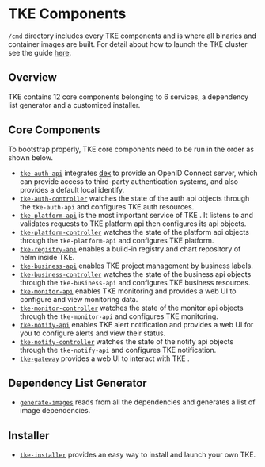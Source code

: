 # TKE Components

`/cmd` directory includes every TKE components and is where all binaries and container images are built. For detail about how to launch the TKE cluster see the guide [here](/docs/running-locally.md).

## Overview

TKE contains 12 core components belonging to 6 services, a dependency list generator and a customized installer.

## Core Components
To bootstrap properly, TKE core components need to be run in the order as shown below.

- [`tke-auth-api`](/cmd/tke-auth-api) integrates [dex](https://github.com/dexidp/dex) to provide an OpenID Connect server, which can provide access to third-party authentication systems, and also provides a default local identify.
- [`tke-auth-controller`](/cmd/tke-auth-controller) watches the state of the auth api objects through the `tke-auth-api` and configures TKE auth resources.
- [`tke-platform-api`](/cmd/platform-api) is the most important service of TKE . It listens to and validates requests to TKE platform api then configures its api objects.
- [`tke-platform-controller`](/cmd/tke-platform-controller) watches the state of the platform api objects through the `tke-platform-api` and configures TKE platform.
- [`tke-registry-api`](/cmd/tke-registry-api) enables a build-in registry and chart repository of helm inside TKE.
- [`tke-business-api`](/cmd/tke-business-api) enables TKE project management by business labels.
- [`tke-business-controller`](/cmd/tke-business-controller) watches the state of the business api objects through the `tke-business-api` and configures TKE business resources.
- [`tke-monitor-api`](/cmd/tke-monitor-api) enables TKE monitoring and provides a web UI to configure and view monitoring data.
- [`tke-monitor-controller`](/cmd/tke-monitor-contoller) watches the state of the monitor api objects through the `tke-monitor-api` and configures TKE monitoring.
- [`tke-notify-api`](/cmd/tke-notify-api) enables TKE alert notification and provides a web UI for you to configure alerts and view their status.
- [`tke-notify-controller`](cmd/tke-notify-contoller) watches the state of the notify api objects through the `tke-notify-api` and configures TKE notification.
- [`tke-gateway`](/cmd/tke-gateway) provides a web UI to interact with TKE .

## Dependency List Generator
- [`generate-images`](/cmd/generate-images) reads from all the dependencies and generates a list of image dependencies.

## Installer
- [`tke-installer`](/cmd/tke-installer) provides an easy way to install and launch your own TKE.
